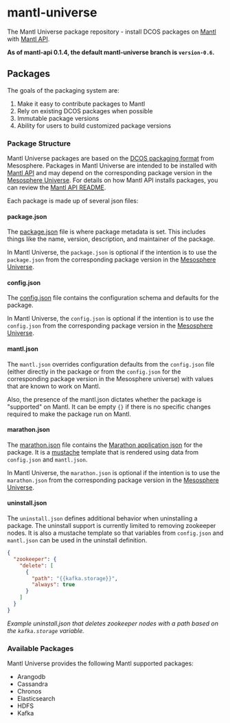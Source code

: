 # mantl-universe

The Mantl Universe package repository - install DCOS packages on [Mantl](https://github.com/CiscoCloud/microservices-infrastructure) with [Mantl API](https://github.com/CiscoCloud/mantl-api/).

**As of mantl-api 0.1.4, the default mantl-universe branch is `version-0.6`.**

## Packages

The goals of the packaging system are:

1. Make it easy to contribute packages to Mantl
2. Rely on existing DCOS packages when possible
3. Immutable package versions
4. Ability for users to build customized package versions

### Package Structure

Mantl Universe packages are based on the [DCOS packaging format](https://github.com/mesosphere/universe/#organization) from Mesosphere. Packages in Mantl Universe are intended to be installed with [Mantl API](https://github.com/CiscoCloud/mantl-api/) and may depend on the corresponding package version in the [Mesosphere Universe](https://github.com/mesosphere/universe/). For details on how Mantl API installs packages, you can review the [Mantl API README](https://github.com/CiscoCloud/mantl-api/blob/master/README.md).

Each package is made up of several json files:

#### package.json

The [package.json](https://github.com/mesosphere/universe/#packagejson) file is where package metadata is set. This includes things like the name, version, description, and maintainer of the package.

In Mantl Universe, the `package.json` is optional if the intention is to use the `package.json` from the corresponding package version in the [Mesosphere Universe](https://github.com/mesosphere/universe/).

#### config.json

The [config.json](https://github.com/mesosphere/universe/#configjson) file contains the configuration schema and defaults for the package.

In Mantl Universe, the `config.json` is optional if the intention is to use the `config.json` from the corresponding package version in the [Mesosphere Universe](https://github.com/mesosphere/universe/).

#### mantl.json

The `mantl.json` overrides configuration defaults from the `config.json` file (either directly in the package or from the `config.json` for the corresponding package version in the Mesosphere universe) with values that are known to work on Mantl.

Also, the presence of the mantl.json dictates whether the package is "supported" on Mantl. It can be empty `{}` if there is no specific changes required to make the package run on Mantl.

#### marathon.json

The [marathon.json](https://github.com/mesosphere/universe/#marathonjson) file contains the [Marathon application json](https://mesosphere.github.io/marathon/docs/rest-api.html#post-v2-apps) for the package. It is a [mustache](https://mustache.github.io/) template that is rendered using data from `config.json` and `mantl.json`.

In Mantl Universe, the `marathon.json` is optional if the intention is to use the `marathon.json` from the corresponding package version in the [Mesosphere Universe](https://github.com/mesosphere/universe/).

#### uninstall.json

The `uninstall.json` defines additional behavior when uninstalling a package. The uninstall support is currently limited to removing zookeeper nodes. It is also a mustache template so that variables from `config.json` and `mantl.json` can be used in the uninstall definition.

```json
{
  "zookeeper": {
    "delete": [
      {
        "path": "{{kafka.storage}}",
        "always": true
      }
    ]
  }
}
```

*Example uninstall.json that deletes zookeeper nodes with a path based on the `kafka.storage` variable.*

### Available Packages

Mantl Universe provides the following Mantl supported packages:

* Arangodb
* Cassandra
* Chronos
* Elasticsearch
* HDFS
* Kafka
